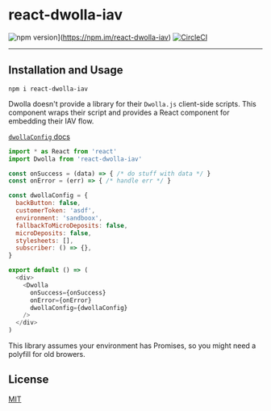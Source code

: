 # react-dwolla-iav

![npm version](https://img.shields.io/npm/v/react-dwolla-iav.svg)](https://npm.im/react-dwolla-iav) [![CircleCI](https://circleci.com/gh/jane/react-dwolla-iav.svg?style=svg)](https://circleci.com/gh/jane/react-dwolla-iav)

--------

## Installation and Usage

`npm i react-dwolla-iav`

Dwolla doesn't provide a library for their `Dwolla.js` client-side scripts. This
component wraps their script and provides a React component for embedding their
IAV flow.

[`dwollaConfig` docs](https://developers.dwolla.com/resources/dwolla-js/instant-account-verification.html#dwolla-iav-start)

```javascript
import * as React from 'react'
import Dwolla from 'react-dwolla-iav'

const onSuccess = (data) => { /* do stuff with data */ }
const onError = (err) => { /* handle err */ }

const dwollaConfig = {
  backButton: false,
  customerToken: 'asdf',
  environment: 'sandboox',
  fallbackToMicroDeposits: false,
  microDeposits: false,
  stylesheets: [],
  subscriber: () => {},
}

export default () => (
  <div>
    <Dwolla
      onSuccess={onSuccess}
      onError={onError}
      dwollaConfig={dwollaConfig}
    />
  </div>
)
```

This library assumes your environment has Promises, so you might need a
polyfill for old browers.

## License

[MIT](./LICENSE.md)
